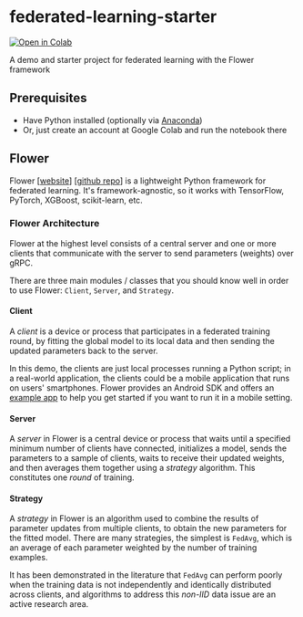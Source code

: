 # federated-learning-starter

[![Open in Colab](https://colab.research.google.com/assets/colab-badge.svg)](https://colab.research.google.com/github/alexkyllo/federated-learning-starter/blob/main/flower_tutorial.ipynb)

A demo and starter project for federated learning with the Flower framework
## Prerequisites

- Have Python installed (optionally via [Anaconda](https://www.anaconda.com/products/distribution))
- Or, just create an account at Google Colab and run the notebook there

## Flower

Flower [[website](https://flower.dev/)]
[[github repo](https://github.com/adap/flower)] is a lightweight Python
framework for federated learning. It's framework-agnostic, so it works with
TensorFlow, PyTorch, XGBoost, scikit-learn, etc.

### Flower Architecture

Flower at the highest level consists of a central server and one or more clients
that communicate with the server to send parameters (weights) over gRPC.

There are three main modules / classes that you should know well in order to use
Flower: `Client`, `Server`, and `Strategy`.

#### Client

A _client_ is a device or process that participates in a federated training
round, by fitting the global model to its local data and then sending the
updated parameters back to the server.

In this demo, the clients are just local processes running a Python script; in a
real-world application, the clients could be a mobile application that runs on
users' smartphones. Flower provides an Android SDK and offers an
[example app](https://github.com/adap/flower/tree/main/examples/android) to help
you get started if you want to run it in a mobile setting.

#### Server

A _server_ in Flower is a central device or process that waits until a specified
minimum number of clients have connected, initializes a model, sends the
parameters to a sample of clients, waits to receive their updated weights, and
then averages them together using a _strategy_ algorithm. This constitutes one
_round_ of training.

#### Strategy

A _strategy_ in Flower is an algorithm used to combine the results of parameter
updates from multiple clients, to obtain the new parameters for the fitted
model. There are many strategies, the simplest is `FedAvg`, which is an average
of each parameter weighted by the number of training examples.

It has been demonstrated in the literature that `FedAvg` can perform poorly when
the training data is not independently and identically distributed across
clients, and algorithms to address this _non-IID_ data issue are an active
research area.
